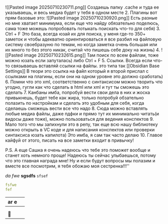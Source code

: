 
![[Pasted image 20250710230711.png]]
Создаешь папку .cache и туда ее указываешь, и весь медиа будет у тебя в одном месте
2. Плагины вот прям базовые это:
![[Pasted image 20250710230920.png]]
Есть разные но мне хватает минимума, если еще что найду обязательно поделюсь, сама тоже можешь попробовать потыкать поискать что-то для себя)
 3. Ctrl + F Это база, всегда юзай их для поиска, у меня где-то 350+ заметок и чтобы адекватно ориентироваться я все разбил на файловую систему своебразуню по темам, но когда заметка очень большая или их много то без этого никак, считай что пишешь себе доку на жизнь)
 4. ![[Pasted image 20250710232615.png]]
Там поиск по всем файлам, тоже можно юзать если запуталась) либо Ctrl + F
5. Ссылки. Всегда если что-то связываешь вставляй ссылки на файлы. это типа так [[Obsidian Base Settings]]
В теори это ссылка на файл который я второй прислал с ссылками на плагины, если они на одном уровне это должно сработать)
6. Помни что это xml, соответственно с синтаксисом можно творить что угодно, гугли как что сделать в html или xml и тут ты сможешь это сделать
7. Канбаны имба, попробуй вести свои дела в них и жоска привыкнешь, будет тебе как жира, только попробуй обзательно полазить по настройкам и сделать это удобным для себя, когда сделаешь сможешь вести все что надо
8. Сюда можно вставлять любые медиа файлы, даже пдфки и прямо тут их минимально читать(и видосы даже тоже), можно пользоваться для ведения конспектов
9. Мало того что мы запихнули это в репу, так еще всю нашу библиотеку можно открыть в VC коде и для написания конспектов или проверки синтаксиса юзать капилота) Это имба, я сам так часто делаю
10. Главое кайфуй от этого, писать на все заметки входит в привычку!
 
 
 
 P.S. А еще Сашка я очень надеюсь что тебе это поможет вообще и станет хоть немного проще! Надеюсь ты сейчас улыбаешься, потому что это главная награда мне! Ну и если будут вопросы мы полазим и вместе все посмотрим, я тебя обожаю моя сестренка!!!''

*da fwe*
**sgsdfs**
`sfsef`
``` yml
fsfwe
fef
```



| ar e |     |
| ---- | --- |
|      |     |
|      |     |
| 🤗   |     |

